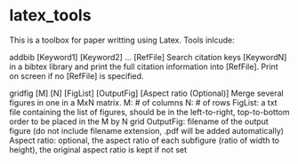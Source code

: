 # latex_tools

This is a toolbox for paper writting using Latex. Tools inlcude:

addbib [Keyword1] [Keyword2] ... [RefFile]
	Search citation keys [KeywordN] in a bibtex library and print the full citation information into [RefFile]. Print on screen if no [RefFile] is specified.

gridfig [M] [N] [FigList] [OutputFig] [Aspect ratio (Optional)]
	Merge several figures in one in a MxN matrix.
	M: # of columns
	N: # of rows
	FigList: a txt file containing the list of figures, should be in the left-to-right, top-to-bottom order to be placed in the M by N grid
	OutputFig: filename of the output figure (do not include filename extension, .pdf will be added automatically)
	Aspect ratio: optional, the aspect ratio of each subfigure (ratio of width to height), the original aspect ratio is kept if not set 
